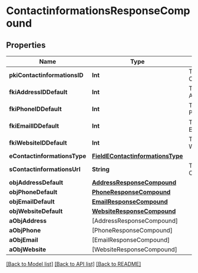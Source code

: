 # ContactinformationsResponseCompound

## Properties
Name | Type | Description | Notes
------------ | ------------- | ------------- | -------------
**pkiContactinformationsID** | **Int** | The unique ID of the Contactinformations | 
**fkiAddressIDDefault** | **Int** | The unique ID of the Address | [optional] 
**fkiPhoneIDDefault** | **Int** | The unique ID of the Phone. | [optional] 
**fkiEmailIDDefault** | **Int** | The unique ID of the Email | [optional] 
**fkiWebsiteIDDefault** | **Int** | The unique ID of the Website Default | [optional] 
**eContactinformationsType** | [**FieldEContactinformationsType**](FieldEContactinformationsType.md) |  | 
**sContactinformationsUrl** | **String** | The url of the Contactinformations | [optional] 
**objAddressDefault** | [**AddressResponseCompound**](AddressResponseCompound.md) |  | [optional] 
**objPhoneDefault** | [**PhoneResponseCompound**](PhoneResponseCompound.md) |  | [optional] 
**objEmailDefault** | [**EmailResponseCompound**](EmailResponseCompound.md) |  | [optional] 
**objWebsiteDefault** | [**WebsiteResponseCompound**](WebsiteResponseCompound.md) |  | [optional] 
**aObjAddress** | [AddressResponseCompound] |  | 
**aObjPhone** | [PhoneResponseCompound] |  | 
**aObjEmail** | [EmailResponseCompound] |  | 
**aObjWebsite** | [WebsiteResponseCompound] |  | 

[[Back to Model list]](../README.md#documentation-for-models) [[Back to API list]](../README.md#documentation-for-api-endpoints) [[Back to README]](../README.md)


